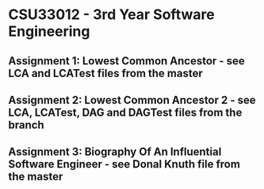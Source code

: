 # CSU33012 - 3rd Year Software Engineering
## Assignment 1: Lowest Common Ancestor - see LCA and LCATest files from the master
## Assignment 2: Lowest Common Ancestor 2 - see LCA, LCATest, DAG and DAGTest files from the branch
## Assignment 3: Biography Of An Influential Software Engineer - see Donal Knuth file from the master

